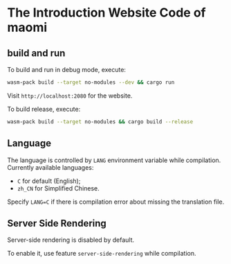 # The Introduction Website Code of maomi

## build and run

To build and run in debug mode, execute:

```sh
wasm-pack build --target no-modules --dev && cargo run
```

Visit `http://localhost:2080` for the website.

To build release, execute:

```sh
wasm-pack build --target no-modules && cargo build --release
```

## Language

The language is controlled by `LANG` environment variable while compilation. Currently available languages:

* `C` for default (English);
* `zh_CN` for Simplified Chinese.

Specify `LANG=C` if there is compilation error about missing the translation file.

## Server Side Rendering

Server-side rendering is disabled by default.

To enable it, use feature `server-side-rendering` while compilation.
